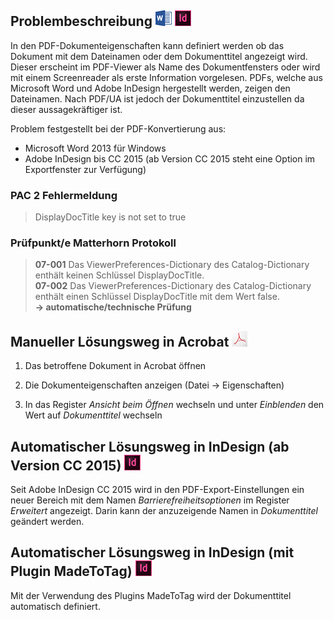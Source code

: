 ## Problembeschreibung ![](/assets/icon_word.jpg) ![](/assets/icon_indesign.jpg)

In den PDF-Dokumenteigenschaften kann definiert werden ob das Dokument mit dem Dateinamen oder dem Dokumenttitel angezeigt wird. Dieser erscheint im PDF-Viewer als Name des Dokumentfensters oder wird mit einem Screenreader als erste Information vorgelesen. PDFs, welche aus Microsoft Word und Adobe InDesign hergestellt werden, zeigen den Dateinamen. Nach PDF/UA ist jedoch der Dokumenttitel einzustellen da dieser aussagekräftiger ist.

Problem festgestellt bei der PDF-Konvertierung aus:

* Microsoft Word 2013 für Windows
* Adobe InDesign bis CC 2015 \(ab Version CC 2015 steht eine Option im Exportfenster zur Verfügung\)

### PAC 2 Fehlermeldung

> DisplayDocTitle key is not set to true

### **Prüfpunkt/e Matterhorn Protokoll**

> **07-001** Das ViewerPreferences-Dictionary des Catalog-Dictionary enthält keinen Schlüssel DisplayDocTitle.  
> **07-002** Das ViewerPreferences-Dictionary des Catalog-Dictionary enthält einen Schlüssel DisplayDocTitle mit dem Wert false.  
> **→ automatische/technische Prüfung**

## Manueller Lösungsweg in Acrobat ![](/assets/icon_acrobat.jpg)

1. Das betroffene Dokument in Acrobat öffnen

2. Die Dokumenteigenschaften anzeigen \(Datei → Eigenschaften\)

3. In das Register _Ansicht beim Öffnen_ wechseln und unter _Einblenden_ den Wert auf _Dokumenttitel_ wechseln

## Automatischer Lösungsweg in InDesign \(ab Version CC 2015\) ![](/assets/icon_indesign.jpg)

Seit Adobe InDesign CC 2015 wird in den PDF-Export-Einstellungen ein neuer Bereich mit dem Namen _Barrierefreiheitsoptionen_ im Register _Erweitert_ angezeigt. Darin kann der anzuzeigende Namen in _Dokumenttitel_ geändert werden.

## Automatischer Lösungsweg in InDesign \(mit Plugin MadeToTag\) ![](/assets/icon_indesign.jpg)

Mit der Verwendung des Plugins MadeToTag wird der Dokumenttitel automatisch definiert.

